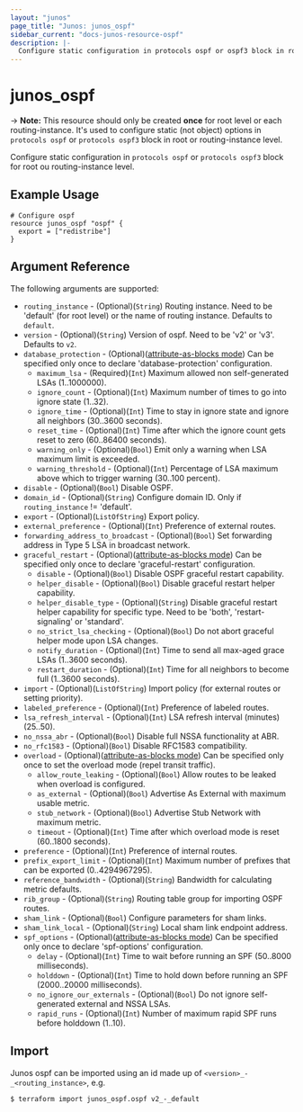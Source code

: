 ```yaml
---
layout: "junos"
page_title: "Junos: junos_ospf"
sidebar_current: "docs-junos-resource-ospf"
description: |-
  Configure static configuration in protocols ospf or ospf3 block in root or routing-instance level.
---
```


# junos_ospf

-> **Note:** This resource should only be created **once** for root level or each routing-instance. It's used to configure static (not object) options in `protocols ospf` or `protocols ospf3` block in root or routing-instance level.

Configure static configuration in `protocols ospf` or `protocols ospf3` block for root ou routing-instance level.

## Example Usage

```hcl
# Configure ospf
resource junos_ospf "ospf" {
  export = ["redistribe"]
}
```

## Argument Reference

The following arguments are supported:

* `routing_instance` - (Optional)(`String`) Routing instance. Need to be 'default' (for root level) or the name of routing instance. Defaults to `default`.
* `version` - (Optional)(`String`) Version of ospf. Need to be 'v2' or 'v3'. Defaults to `v2`.
* `database_protection` - (Optional)([attribute-as-blocks mode](https://www.terraform.io/docs/configuration/attr-as-blocks.html)) Can be specified only once to declare 'database-protection' configuration.
  * `maximum_lsa` - (Required)(`Int`) Maximum allowed non self-generated LSAs (1..1000000).
  * `ignore_count` - (Optional)(`Int`) Maximum number of times to go into ignore state (1..32).
  * `ignore_time` - (Optional)(`Int`) Time to stay in ignore state and ignore all neighbors (30..3600 seconds).
  * `reset_time` - (Optional)(`Int`) Time after which the ignore count gets reset to zero (60..86400 seconds).
  * `warning_only` - (Optional)(`Bool`) Emit only a warning when LSA maximum limit is exceeded.
  * `warning_threshold` - (Optional)(`Int`) Percentage of LSA maximum above which to trigger warning (30..100 percent).
* `disable` - (Optional)(`Bool`) Disable OSPF.
* `domain_id` - (Optional)(`String`) Configure domain ID. Only if `routing_instance` != 'default'.
* `export` - (Optional)(`ListOfString`) Export policy.
* `external_preference` - (Optional)(`Int`) Preference of external routes.
* `forwarding_address_to_broadcast` - (Optional)(`Bool`) Set forwarding address in Type 5 LSA in broadcast network.
* `graceful_restart` - (Optional)([attribute-as-blocks mode](https://www.terraform.io/docs/configuration/attr-as-blocks.html)) Can be specified only once to declare 'graceful-restart' configuration.
  * `disable` - (Optional)(`Bool`) Disable OSPF graceful restart capability.
  * `helper_disable` - (Optional)(`Bool`) Disable graceful restart helper capability.
  * `helper_disable_type` - (Optional)(`String`) Disable graceful restart helper capability for specific type. Need to be 'both', 'restart-signaling' or 'standard'.
  * `no_strict_lsa_checking` - (Optional)(`Bool`) Do not abort graceful helper mode upon LSA changes.
  * `notify_duration` - (Optional)(`Int`) Time to send all max-aged grace LSAs (1..3600 seconds).
  * `restart_duration` - (Optional)(`Int`) Time for all neighbors to become full (1..3600 seconds).
* `import` - (Optional)(`ListOfString`) Import policy (for external routes or setting priority).
* `labeled_preference` - (Optional)(`Int`) Preference of labeled routes.
* `lsa_refresh_interval` - (Optional)(`Int`) LSA refresh interval (minutes) (25..50).
* `no_nssa_abr` - (Optional)(`Bool`) Disable full NSSA functionality at ABR.
* `no_rfc1583` - (Optional)(`Bool`) Disable RFC1583 compatibility.
* `overload` - (Optional)([attribute-as-blocks mode](https://www.terraform.io/docs/configuration/attr-as-blocks.html)) Can be specified only once to set the overload mode (repel transit traffic).
  * `allow_route_leaking` - (Optional)(`Bool`) Allow routes to be leaked when overload is configured.
  * `as_external` - (Optional)(`Bool`) Advertise As External with maximum usable metric.
  * `stub_network` - (Optional)(`Bool`) Advertise Stub Network with maximum metric.
  * `timeout` - (Optional)(`Int`) Time after which overload mode is reset (60..1800 seconds).
* `preference` - (Optional)(`Int`) Preference of internal routes.
* `prefix_export_limit` - (Optional)(`Int`) Maximum number of prefixes that can be exported (0..4294967295).
* `reference_bandwidth` - (Optional)(`String`) Bandwidth for calculating metric defaults.
* `rib_group` - (Optional)(`String`) Routing table group for importing OSPF routes.
* `sham_link` - (Optional)(`Bool`) Configure parameters for sham links.
* `sham_link_local` - (Optional)(`String`) Local sham link endpoint address.
* `spf_options` - (Optional)([attribute-as-blocks mode](https://www.terraform.io/docs/configuration/attr-as-blocks.html)) Can be specified only once to declare 'spf-options' configuration.
  * `delay` - (Optional)(`Int`) Time to wait before running an SPF (50..8000 milliseconds).
  * `holddown` - (Optional)(`Int`) Time to hold down before running an SPF (2000..20000 milliseconds).
  * `no_ignore_our_externals` - (Optional)(`Bool`) Do not ignore self-generated external and NSSA LSAs.
  * `rapid_runs` - (Optional)(`Int`) Number of maximum rapid SPF runs before holddown (1..10).

## Import

Junos ospf can be imported using an id made up of `<version>_-_<routing_instance>`, e.g.

```
$ terraform import junos_ospf.ospf v2_-_default
```
